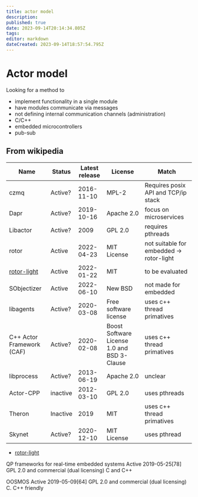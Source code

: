 ```yaml
---
title: actor model
description: 
published: true
date: 2023-09-14T20:14:34.805Z
tags: 
editor: markdown
dateCreated: 2023-09-14T18:57:54.795Z
---
```


# Actor model


Looking for a method to 
* implement functionality in a single module
* have modules communicate via messages
* not defining internal communication channels (administration)
* C/C++
* embedded microcontrollers
* pub-sub



## From wikipedia


Name | Status | Latest release | License | Match
--- | --- | --- | --- |--- |
czmq                      | Active?  | 2016-11-10 | MPL-2      | Requires posix API and TCP/ip stack
Dapr                      | Active?  | 2019-10-16 | Apache 2.0 | focus on microservices
Libactor                  | Active?  | 2009       | GPL 2.0    | requires pthreads
rotor                     | Active   | 2022-04-23 | MIT License | not suitable for embedded -> rotor-light
[rotor-light](https://notabug.org/basiliscos/cpp-rotor-light) | Active | 2022-01-22 | MIT | to be evaluated
SObjectizer               | Active   | 2022-06-10 | New BSD | not made for embedded
libagents                 | Active?  | 2020-03-08 | Free software license | uses c++ thread primatives
C++ Actor Framework (CAF) | Active?  | 2020-02-08 | Boost Software License 1.0 and BSD 3-Clause | uses c++ thread primatives
libprocess                | Active?  | 2013-06-19 | Apache 2.0 | unclear
Actor-CPP                 | inactive | 2012-03-10 | GPL 2.0 | uses pthreads
Theron                    | Inactive | 2019       | MIT    | uses c++ thread primatives
Skynet                    | Active?  | 2020-12-10 | MIT License | uses pthread


* [rotor-light](https://notabug.org/basiliscos/cpp-rotor-light)


QP frameworks for real-time embedded systems	Active	2019-05-25[78]	GPL 2.0 and commercial (dual licensing)	C and C++

OOSMOS	Active	2019-05-09[64]	GPL 2.0 and commercial (dual licensing)	C. C++ friendly





